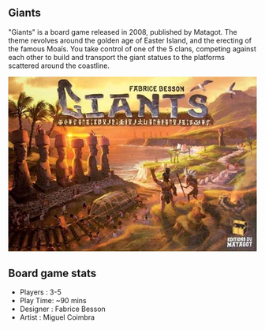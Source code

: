 ## Giants

"Giants" is a board game released in 2008, published by Matagot. The theme revolves around the golden age of Easter Island, and the erecting of the famous Moaïs. You take control of one of the 5 clans, competing against each other to build and transport the giant statues to the platforms scattered around the coastline.

![Box](https://github.com/chriswestwood/Giants-BoardGame/blob/main/BoxArt.jpg)

## Board game stats
- Players : 3-5
- Play Time: ~90 mins
- Designer : Fabrice Besson
- Artist : Miguel Coimbra
